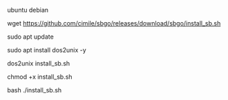 ubuntu debian

wget https://github.com/cimile/sbgo/releases/download/sbgo/install_sb.sh

sudo apt update                     

sudo apt install dos2unix -y                      

dos2unix install_sb.sh                        

chmod +x install_sb.sh                     

bash ./install_sb.sh                     

